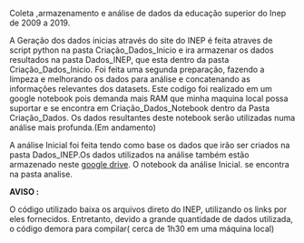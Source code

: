 Coleta ,armazenamento e análise de dados da educação superior do Inep de 2009 a 2019.

A Geração dos dados inicias através do site do INEP é feita atraves de script python na pasta Criação_Dados_Inicio e ira armazenar os dados resultados na pasta Dados_INEP, que esta dentro da pasta Criação_Dados_Inicio. Foi feita uma segunda preparação, fazendo a limpeza e melhorando os dados para análise e concatenando as informações relevantes dos datasets. Este codigo foi realizado em um google notebook pois demanda mais RAM que minha maquina local possa suportar e  se encontra em Criação_Dados_Notebook dentro da Pasta Criação_Dados. Os dados resultantes deste notebook serão utilizadas numa análise mais profunda.(Em andamento)

A análise Inicial foi feita tendo como base os dados que irão ser criados na pasta Dados_INEP.Os dados utilizados na análise também estão armazenado neste [google drive](https://drive.google.com/drive/folders/1DrEowqNixud3IlHMO6YTgZqQ2PvgvTpk?usp=sharing). O notebook da análise Inicial. se encontra na pasta analise.


**AVISO :**

O código utilizado baixa os arquivos direto do INEP, utilizando os links por eles fornecidos. Entretanto, devido a grande quantidade de dados utilizada, o código
demora para compilar( cerca de 1h30 em uma máquina local)
